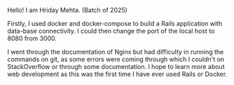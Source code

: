 Hello! I am Hriday Mehta. (Batch of 2025)

Firstly, I used docker and docker-compose to build a Rails application with data-base connectivity.
I could then change the port of the local host to 8080 from 3000.

I went through the documentation of Nginx but had difficulty in running the commands on git, as some errors were coming through which I couldn't on StackOverflow or through some documentation. I hope to learn more about web development as this was the first time I have ever used Rails or Docker.
